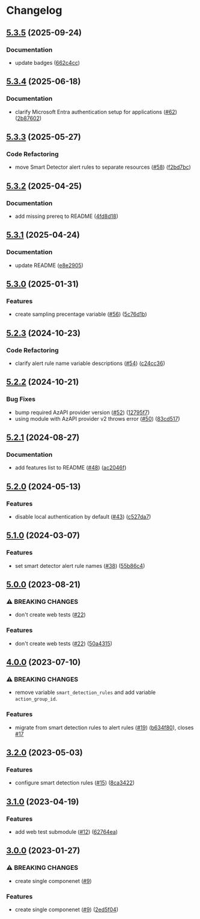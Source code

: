 # Changelog

## [5.3.5](https://github.com/equinor/terraform-azurerm-app-insights/compare/v5.3.4...v5.3.5) (2025-09-24)


### Documentation

* update badges ([662c4cc](https://github.com/equinor/terraform-azurerm-app-insights/commit/662c4cc60c699cfab07b71bf5b8cb644cf5ad5d6))

## [5.3.4](https://github.com/equinor/terraform-azurerm-app-insights/compare/v5.3.3...v5.3.4) (2025-06-18)


### Documentation

* clarify Microsoft Entra authentication setup for applications ([#62](https://github.com/equinor/terraform-azurerm-app-insights/issues/62)) ([2b87602](https://github.com/equinor/terraform-azurerm-app-insights/commit/2b876029a9576e342be0ab3771781d82fa8d4302))

## [5.3.3](https://github.com/equinor/terraform-azurerm-app-insights/compare/v5.3.2...v5.3.3) (2025-05-27)


### Code Refactoring

* move Smart Detector alert rules to separate resources ([#58](https://github.com/equinor/terraform-azurerm-app-insights/issues/58)) ([f2bd7bc](https://github.com/equinor/terraform-azurerm-app-insights/commit/f2bd7bc05fe36b3dcd99d60c59ab6e08e3b296e1))

## [5.3.2](https://github.com/equinor/terraform-azurerm-app-insights/compare/v5.3.1...v5.3.2) (2025-04-25)


### Documentation

* add missing prereq to README ([4fd8d18](https://github.com/equinor/terraform-azurerm-app-insights/commit/4fd8d18a13ef9367a8f94a38f8343e1afa90cf07))

## [5.3.1](https://github.com/equinor/terraform-azurerm-app-insights/compare/v5.3.0...v5.3.1) (2025-04-24)


### Documentation

* update README ([e8e2905](https://github.com/equinor/terraform-azurerm-app-insights/commit/e8e2905789bfde9b9fb8c4d102a4f8246c1e2c0d))

## [5.3.0](https://github.com/equinor/terraform-azurerm-app-insights/compare/v5.2.3...v5.3.0) (2025-01-31)


### Features

* create sampling precentage variable ([#56](https://github.com/equinor/terraform-azurerm-app-insights/issues/56)) ([5c76d1b](https://github.com/equinor/terraform-azurerm-app-insights/commit/5c76d1b40155a45487954127e91773d682790800))

## [5.2.3](https://github.com/equinor/terraform-azurerm-app-insights/compare/v5.2.2...v5.2.3) (2024-10-23)


### Code Refactoring

* clarify alert rule name variable descriptions ([#54](https://github.com/equinor/terraform-azurerm-app-insights/issues/54)) ([c24cc36](https://github.com/equinor/terraform-azurerm-app-insights/commit/c24cc36077f02ff926c2b7f2a22c9390eb04f51f))

## [5.2.2](https://github.com/equinor/terraform-azurerm-app-insights/compare/v5.2.1...v5.2.2) (2024-10-21)


### Bug Fixes

* bump required AzAPI provider version ([#52](https://github.com/equinor/terraform-azurerm-app-insights/issues/52)) ([12795f7](https://github.com/equinor/terraform-azurerm-app-insights/commit/12795f78c447ca83cf25fa09c5a25ab96f58a093))
* using module with AzAPI provider v2 throws error ([#50](https://github.com/equinor/terraform-azurerm-app-insights/issues/50)) ([83cd517](https://github.com/equinor/terraform-azurerm-app-insights/commit/83cd5178ac65f2017451a92728334a0d3fe56b01))

## [5.2.1](https://github.com/equinor/terraform-azurerm-app-insights/compare/v5.2.0...v5.2.1) (2024-08-27)


### Documentation

* add features list to README ([#48](https://github.com/equinor/terraform-azurerm-app-insights/issues/48)) ([ac2046f](https://github.com/equinor/terraform-azurerm-app-insights/commit/ac2046f9fd30098cbae8ba175e0206c9ee6602c5))

## [5.2.0](https://github.com/equinor/terraform-azurerm-app-insights/compare/v5.1.0...v5.2.0) (2024-05-13)


### Features

* disable local authentication by default ([#43](https://github.com/equinor/terraform-azurerm-app-insights/issues/43)) ([c527da7](https://github.com/equinor/terraform-azurerm-app-insights/commit/c527da71872b49225c5b18ea68bd790fd389dff8))

## [5.1.0](https://github.com/equinor/terraform-azurerm-app-insights/compare/v5.0.0...v5.1.0) (2024-03-07)


### Features

* set smart detector alert rule names ([#38](https://github.com/equinor/terraform-azurerm-app-insights/issues/38)) ([55b86c4](https://github.com/equinor/terraform-azurerm-app-insights/commit/55b86c42bf4dc352db312ff46a62699b7cffe9fc))

## [5.0.0](https://github.com/equinor/terraform-azurerm-app-insights/compare/v4.0.0...v5.0.0) (2023-08-21)


### ⚠ BREAKING CHANGES

* don't create web tests ([#22](https://github.com/equinor/terraform-azurerm-app-insights/issues/22))

### Features

* don't create web tests ([#22](https://github.com/equinor/terraform-azurerm-app-insights/issues/22)) ([50a4315](https://github.com/equinor/terraform-azurerm-app-insights/commit/50a431510b1483b6bad82a10fe15fc1fca37061e))

## [4.0.0](https://github.com/equinor/terraform-azurerm-app-insights/compare/v3.2.0...v4.0.0) (2023-07-10)


### ⚠ BREAKING CHANGES

* remove variable `smart_detection_rules` and add variable `action_group_id`.

### Features

* migrate from smart detection rules to alert rules ([#19](https://github.com/equinor/terraform-azurerm-app-insights/issues/19)) ([b634f80](https://github.com/equinor/terraform-azurerm-app-insights/commit/b634f80a504aec1c8236aefe03370a6a91ff79db)), closes [#17](https://github.com/equinor/terraform-azurerm-app-insights/issues/17)

## [3.2.0](https://github.com/equinor/terraform-azurerm-app-insights/compare/v3.1.0...v3.2.0) (2023-05-03)


### Features

* configure smart detection rules ([#15](https://github.com/equinor/terraform-azurerm-app-insights/issues/15)) ([8ca3422](https://github.com/equinor/terraform-azurerm-app-insights/commit/8ca34229484f08e77c18860b8a9f96ed5c8a8d79))

## [3.1.0](https://github.com/equinor/terraform-azurerm-app-insights/compare/v3.0.0...v3.1.0) (2023-04-19)


### Features

* add web test submodule ([#12](https://github.com/equinor/terraform-azurerm-app-insights/issues/12)) ([62764ea](https://github.com/equinor/terraform-azurerm-app-insights/commit/62764eace0c17b8bacc53791e0d77159fc7db1a1))

## [3.0.0](https://github.com/equinor/terraform-azurerm-app-insights/compare/v2.0.0...v3.0.0) (2023-01-27)


### ⚠ BREAKING CHANGES

* create single componenet ([#9](https://github.com/equinor/terraform-azurerm-app-insights/issues/9))

### Features

* create single componenet ([#9](https://github.com/equinor/terraform-azurerm-app-insights/issues/9)) ([2ed5f04](https://github.com/equinor/terraform-azurerm-app-insights/commit/2ed5f041b1c2aa6acc9e20ccf6fb79a9ea0f5cd3))
